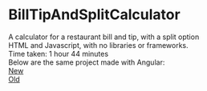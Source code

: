 # BillTipAndSplitCalculator

A calculator for a restaurant bill and tip, with a split option  
HTML and Javascript, with no libraries or frameworks.  
Time taken: 1 hour 44 minutes  
Below are the same project made with Angular:  
[New](https://github.com/Artour64/bill-calculator-angular-v2)  
[Old](https://github.com/Artour64/bill-calculator-angular)
